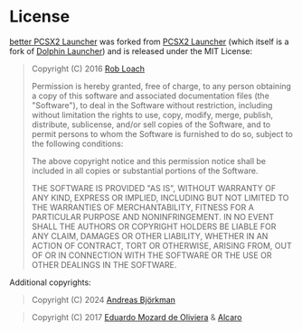 # License

[better PCSX2 Launcher](https://github.com/TheBeardOfTruth/better-libretro-pcsx2-launcher) was forked from [PCSX2 Launcher](https://github.com/eduardomozart/libretro-pcsx2-launcher) (which itself is a fork of [Dolphin Launcher](https://github.com/robloach/libretro-dolphin-launcher)) and is released under the MIT License:

> Copyright (C) 2016 [Rob Loach](http://robloach.net)
>
> Permission is hereby granted, free of charge, to any person obtaining
> a copy of this software and associated documentation files (the
> "Software"), to deal in the Software without restriction, including
> without limitation the rights to use, copy, modify, merge, publish,
> distribute, sublicense, and/or sell copies of the Software, and to
> permit persons to whom the Software is furnished to do so, subject to
> the following conditions:
>
> The above copyright notice and this permission notice shall be
> included in all copies or substantial portions of the Software.
>
> THE SOFTWARE IS PROVIDED "AS IS", WITHOUT WARRANTY OF ANY KIND,
> EXPRESS OR IMPLIED, INCLUDING BUT NOT LIMITED TO THE WARRANTIES OF
> MERCHANTABILITY, FITNESS FOR A PARTICULAR PURPOSE AND
> NONINFRINGEMENT. IN NO EVENT SHALL THE AUTHORS OR COPYRIGHT HOLDERS BE
> LIABLE FOR ANY CLAIM, DAMAGES OR OTHER LIABILITY, WHETHER IN AN ACTION
> OF CONTRACT, TORT OR OTHERWISE, ARISING FROM, OUT OF OR IN CONNECTION
> WITH THE SOFTWARE OR THE USE OR OTHER DEALINGS IN THE SOFTWARE.


Additional copyrights:

> Copyright (C) 2024 [Andreas Björkman](https://github.com/TheBeardOfTruth)

> Copyright (C) 2017 [Eduardo Mozard de Oliviera](https://github.com/eduardomozart) & [Alcaro](https://github.com/Alcaro)
